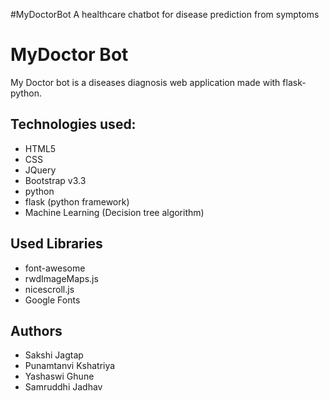 
#MyDoctorBot
A healthcare chatbot for disease prediction from symptoms

# MyDoctor Bot
 
My Doctor bot is a diseases diagnosis web application made with flask-python.

## Technologies used:

* HTML5
* CSS
* JQuery
* Bootstrap v3.3
* python
* flask (python framework)
* Machine Learning (Decision tree algorithm)

## Used Libraries

* font-awesome
* rwdImageMaps.js
* nicescroll.js
* Google Fonts

## Authors

* Sakshi Jagtap
* Punamtanvi Kshatriya
* Yashaswi Ghune
* Samruddhi Jadhav



